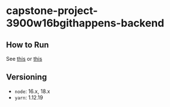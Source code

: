 # capstone-project-3900w16bgithappens-backend

## How to Run

See [this](../HOW_TO_RUN.md) or [this](../HOW_TO_RUN_DOCKER.md)

## Versioning

-   `node`: 16.x, 18.x
-   `yarn`: 1.12.19
